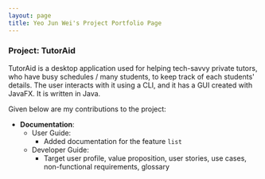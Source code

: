 ```yaml
---
layout: page
title: Yeo Jun Wei's Project Portfolio Page
---
```


### Project: TutorAid

TutorAid is a desktop application used for helping tech-savvy private tutors, who have busy schedules / many students, to keep track of each students' details.
The user interacts with it using a CLI, and it has a GUI created with JavaFX. It is written in Java.

Given below are my contributions to the project:

* **Documentation**:
  * User Guide:
    * Added documentation for the feature `list`
  * Developer Guide:
    * Target user profile, value proposition, user stories, use cases, non-functional requirements, glossary
